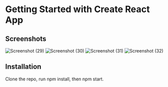 # Getting Started with Create React App

## Screenshots

![Screenshot (29)](https://user-images.githubusercontent.com/95392565/168705507-28dcc366-dc87-4001-b3ad-56f3c840b02c.png)
![Screenshot (30)](https://user-images.githubusercontent.com/95392565/168705516-3f71ccef-ff80-4fb7-9862-2c2d4ed35aee.png)
![Screenshot (31)](https://user-images.githubusercontent.com/95392565/168705524-ed9f8c66-41a8-44ef-8bf1-8dee3166d363.png)
![Screenshot (32)](https://user-images.githubusercontent.com/95392565/168705527-ea1991c8-1b31-4d8e-93eb-2a60a39ad789.png)

## Installation

Clone the repo, run npm install, then npm start.
